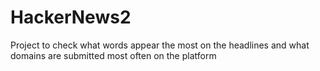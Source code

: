 # HackerNews2
Project to check what words appear the most on the headlines and what domains are submitted most often on the platform
